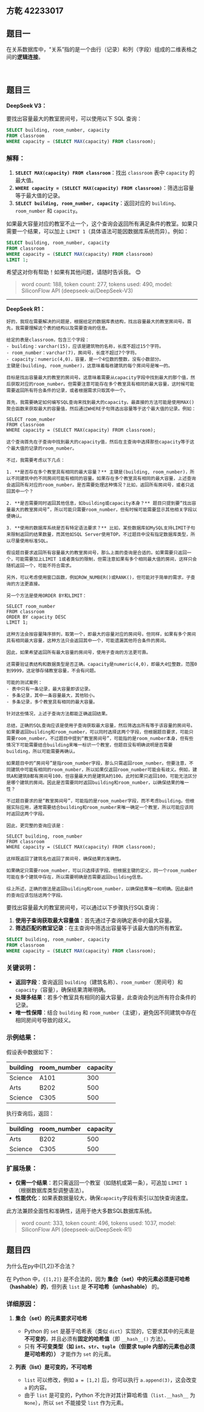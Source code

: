 方乾 42233017
---
## **题目一**

在关系数据库中，“关系”指的是一个由行（记录）和列（字段）组成的二维表格之间的**逻辑连接**。

<br>

## **题目三**

**DeepSeek V3：**

要找出容量最大的教室房间号，可以使用以下 SQL 查询：

```sql
SELECT building, room_number, capacity
FROM classroom
WHERE capacity = (SELECT MAX(capacity) FROM classroom);
```

### 解释：
1. **`SELECT MAX(capacity) FROM classroom`**：找出 `classroom` 表中 `capacity` 的最大值。
2. **`WHERE capacity = (SELECT MAX(capacity) FROM classroom)`**：筛选出容量等于最大值的记录。
3. **`SELECT building, room_number, capacity`**：返回对应的 `building`、`room_number` 和 `capacity`。

如果最大容量对应的教室不止一个，这个查询会返回所有满足条件的教室。如果只需要一个结果，可以加上 `LIMIT 1`（具体语法可能因数据库系统而异）。例如：

```sql
SELECT building, room_number, capacity
FROM classroom
WHERE capacity = (SELECT MAX(capacity) FROM classroom)
LIMIT 1;
```

希望这对你有帮助！如果有其他问题，请随时告诉我。 😊

>word count: 188, token count: 277, tokens used: 490, model: SiliconFlow API (deepseek-ai/DeepSeek-V3)

---

**DeepSeek R1：**

```
好的，我现在需要解决的问题是，根据给定的数据库表结构，找出容量最大的教室房间号。首先，我需要理解这个表的结构以及需要查询的信息。

给定的表是classroom，包含三个字段：
- building：varchar(15)，应该是建筑物的名称，长度不超过15个字符。
- room_number：varchar(7)，房间号，长度不超过7个字符。
- capacity：numeric(4,0)，容量，是一个4位数的整数，没有小数部分。
主键是(building, room_number)，这意味着每栋建筑的每个房间号是唯一的。

目标是找出容量最大的教室的房间号。这意味着需要从capacity字段中找到最大的那个值，然后获取对应的room_number。但需要注意可能存在多个教室具有相同的最大容量，这时候可能需要返回所有符合条件的记录，或者根据需求只取其中一个。

首先，我需要确定如何编写SQL查询来找到最大的capacity。最直接的方法可能是使用MAX()聚合函数来获取最大的容量值，然后通过WHERE子句筛选出容量等于这个最大值的记录。例如：

SELECT room_number
FROM classroom
WHERE capacity = (SELECT MAX(capacity) FROM classroom);

这个查询首先在子查询中找到最大的capacity值，然后在主查询中选择那些capacity等于这个最大值的记录的room_number。

不过，我需要考虑以下几点：

1. **是否存在多个教室具有相同的最大容量？** 主键是(building, room_number)，所以不同建筑中的不同房间可能有相同的容量。如果存在多个教室具有相同的最大容量，上述查询会返回所有对应的room_number。是否需要处理这种情况？比如，返回所有房间号，或者只返回其中一个？

2. **是否需要同时返回其他信息，如building或capacity本身？** 题目只提到要“找出容量最大的教室房间号”，所以可能只需要room_number，但有时候可能需要显示其他相关字段以便确认。

3. **使用的数据库系统是否有特定语法要求？** 比如，某些数据库如MySQL支持LIMIT子句来限制返回的结果数量，而其他如SQL Server使用TOP。不过题目中没有指定数据库类型，所以尽量使用标准SQL。

假设题目要求返回所有容量最大的教室房间号，那么上面的查询是合适的。如果需要只返回一个，可能需要加上LIMIT 1或者类似的限制，但需注意如果有多个相同最大值的房间，这样只会随机返回一个，可能不符合需求。

另外，可以考虑使用窗口函数，例如ROW_NUMBER()或RANK()，但可能对于简单的需求，子查询的方法更直接。

另一个方法是使用ORDER BY和LIMIT：

SELECT room_number
FROM classroom
ORDER BY capacity DESC
LIMIT 1;

这种方法会按容量降序排列，取第一个，即最大的容量对应的房间号。但同样，如果有多个房间具有相同最大容量，这种方法只会返回其中一个，可能遗漏其他符合条件的房间。

因此，如果希望返回所有最大容量的房间号，使用子查询的方法更可靠。

还需要验证表结构和数据类型是否正确。capacity是numeric(4,0)，即最大4位整数，范围0到9999，这足够存储教室容量，不会有问题。

可能的测试案例：
- 表中只有一条记录，最大容量即该记录。
- 多条记录，其中一条容量最大，其他较小。
- 多条记录，多个教室具有相同的最大容量。

针对这些情况，上述子查询方法都能正确返回结果。

总结，正确的SQL查询应该是使用子查询获取最大容量，然后筛选出所有等于该容量的房间号。如果要返回building和room_number，可以同时选择这两个字段，但根据题目要求，可能只需要room_number。不过题目中提到“教室房间号”，可能指的是room_number本身，但有些情况下可能需要结合building来唯一标识一个教室，但题目没有明确说明是否需要building，所以可能需要再确认。

如果题目中的“房间号”是指room_number字段，那么只需返回room_number。但要注意，不同建筑中可能有相同的room_number，所以如果仅返回room_number可能会有歧义。例如，建筑A和建筑B都有房间号100，但容量最大的是建筑A的100。此时如果只返回100，可能无法区分是哪个建筑的房间。因此是否需要同时返回building和room_number，以确保结果的唯一性？

不过题目要求的是“教室房间号”，可能指的是room_number字段，而不考虑building。但根据实际应用，通常需要结合building和room_number来唯一确定一个教室，所以可能应该同时返回这两个字段。

因此，更完整的查询应该是：

SELECT building, room_number
FROM classroom
WHERE capacity = (SELECT MAX(capacity) FROM classroom);

这样既返回了建筑名也返回了房间号，确保结果的准确性。

如果确定只需要room_number，可以只选择该字段。但根据主键的定义，同一个room_number可能在多个建筑中存在，所以需要明确是否需要返回building信息。

综上所述，正确的做法是返回building和room_number，以确保结果唯一和明确。因此最终的查询应该包括这两个字段。
```

要找出容量最大的教室房间号，可以通过以下步骤执行SQL查询：

1. **使用子查询获取最大容量值**：首先通过子查询确定表中的最大容量。
2. **筛选匹配的教室记录**：在主查询中筛选出容量等于该最大值的所有教室。

```sql
SELECT building, room_number, capacity
FROM classroom
WHERE capacity = (SELECT MAX(capacity) FROM classroom);
```

### 关键说明：
- **返回字段**：查询返回 `building`（建筑名称）、`room_number`（房间号）和 `capacity`（容量），确保结果清晰明确。
- **处理多结果**：若多个教室具有相同的最大容量，此查询会列出所有符合条件的记录。
- **唯一性保障**：结合 `building` 和 `room_number`（主键），避免因不同建筑中存在相同房间号导致的歧义。

### 示例结果：
假设表中数据如下：

| building | room_number | capacity |
|----------|-------------|----------|
| Science  | A101        | 300      |
| Arts     | B202        | 500      |
| Science  | C305        | 500      |

执行查询后，返回：

| building | room_number | capacity |
|----------|-------------|----------|
| Arts     | B202        | 500      |
| Science  | C305        | 500      |

### 扩展场景：
- **仅需一个结果**：若只需返回一个教室（如随机或第一条），可追加 `LIMIT 1`（根据数据库类型调整语法）。
- **性能优化**：如果表数据量较大，确保`capacity`字段有索引以加快查询速度。

此方法兼顾全面性和准确性，适用于绝大多数SQL数据库系统。

>word count: 333, token count: 496, tokens used: 1037, model: SiliconFlow API (deepseek-ai/DeepSeek-R1)

## **题目四**

为什么在py中{[1,2]}不合法？

在 Python 中，`{[1,2]}` 是不合法的，因为 **集合（set）中的元素必须是可哈希（hashable）的**，但列表 `list` 是 **不可哈希（unhashable）** 的。

### 详细原因：
1. **集合（set）的元素要求可哈希**
   - Python 的 `set` 是基于哈希表（类似 `dict`）实现的，它要求其中的元素是**不可变的**，并且必须有**固定的哈希值**（即 `__hash__()` 方法）。
   - 只有 **不可变类型（如 `int`、`str`、`tuple`（但要求 tuple 内部的元素也必须是可哈希的））** 才能作为 `set` 的元素。

2. **列表（list）是可变的，不可哈希**
   - `list` 可以修改，例如 `a = [1,2]` 后，你可以执行 `a.append(3)`，这会改变 `a` 的内容。
   - 由于 `list` 是可变的，Python 不允许对其计算哈希值（`list.__hash__` 为 `None`），所以 `set` 不能接受 `list` 作为元素。

